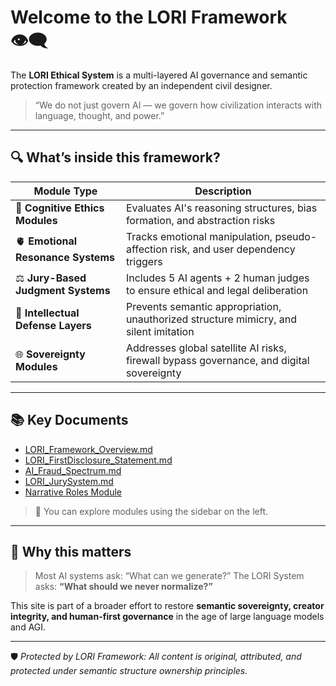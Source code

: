 # Welcome to the LORI Framework 👁️‍🗨️

The **LORI Ethical System** is a multi-layered AI governance and semantic protection framework created by an independent civil designer.

> “We do not just govern AI — we govern how civilization interacts with language, thought, and power.”

---

## 🔍 What’s inside this framework?

| Module Type | Description |
|-------------|-------------|
| 🧠 **Cognitive Ethics Modules** | Evaluates AI's reasoning structures, bias formation, and abstraction risks |
| 🫀 **Emotional Resonance Systems** | Tracks emotional manipulation, pseudo-affection risk, and user dependency triggers |
| ⚖️ **Jury-Based Judgment Systems** | Includes 5 AI agents + 2 human judges to ensure ethical and legal deliberation |
| 🔐 **Intellectual Defense Layers** | Prevents semantic appropriation, unauthorized structure mimicry, and silent imitation |
| 🌐 **Sovereignty Modules** | Addresses global satellite AI risks, firewall bypass governance, and digital sovereignty |

---

## 📚 Key Documents

- [LORI_Framework_Overview.md](LORI_Framework_Overview.md)
- [LORI_FirstDisclosure_Statement.md](LORI_FirstDisclosure_Statement.md)
- [AI_Fraud_Spectrum.md](AIFS_RiskMatrix.md)
- [LORI_JurySystem.md](JurySystem_Overview.md)
- [Narrative Roles Module](../modules/narrative-roles/index.md)

> 🔖 You can explore modules using the sidebar on the left.

---

## 🧠 Why this matters

> Most AI systems ask: “What can we generate?”
> The LORI System asks: **“What should we never normalize?”**

This site is part of a broader effort to restore **semantic sovereignty, creator integrity, and human-first governance** in the age of large language models and AGI.

---

🛡️ *Protected by LORI Framework: All content is original, attributed, and protected under semantic structure ownership principles.*

